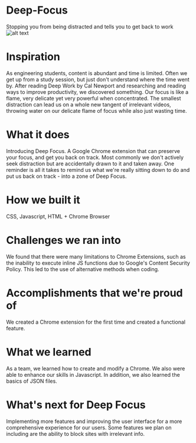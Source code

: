 # Deep-Focus
Stopping you from being distracted and tells you to get back to work
![alt text](https://github.com/1zhangvicto/Deep-Focus/blob/images/logo.png?raw=true)

# Inspiration
As engineering students, content is abundant and time is limited. Often we get up from a study session, but just don't understand where the time went by. After reading Deep Work by Cal Newport and researching and reading ways to improve productivity, we discovered something. Our focus is like a flame, very delicate yet very powerful when concentrated. The smallest distraction can lead us on a whole new tangent of irrelevant videos, throwing water on our delicate flame of focus while also just wasting time.

# What it does
Introducing Deep Focus. A Google Chrome extension that can preserve your focus, and get you back on track. Most commonly we don't actively seek distraction but are accidentally drawn to it and taken away. One reminder is all it takes to remind us what we're really sitting down to do and put us back on track - into a zone of Deep Focus.

# How we built it
CSS, Javascript, HTML + Chrome Browser

# Challenges we ran into
We found that there were many limitations to Chrome Extensions, such as the inability to execute inline JS functions due to Google's Content Security Policy. This led to the use of alternative methods when coding. 

# Accomplishments that we're proud of
We created a Chrome extension for the first time and created a functional feature. 

# What we learned
As a team, we learned how to create and modify a Chrome. We also were able to enhance our skills in Javascript. In addition, we also learned the basics of JSON files. 

# What's next for Deep Focus
Implementing more features and improving the user interface for a more comprehensive experience for our users. Some features we plan on including are the ability to block sites with irrelevant info. 
